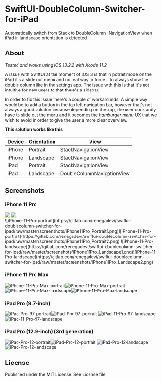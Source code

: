 # SwiftUI-DoubleColumn-Switcher-for-iPad

Automatically switch from Stack to DoubleColumn -NavigationView when iPad in landscape orientation is detected

## About

*Tested and works using iOS 13.2.2 with Xcode 11.2*

A issue with SwiftUI at the moment of iOS13 is that in potrait mode on the iPad it's a slide out menu and no real way to force it to always show the double column like in the settings app. The issue with this is that it's not intuitive for new users to that there's a sidebar.

In order to fix this issue there's a couple of workarounds. A simple way would be to add a button in the top left navigation bar, however that's not always a good solution because depending on the app, the user constantly have to slide out the menu and it becomes the *hamburger menu* UX that we wish to avoid in order to give the user a more clear overview.

__This solution works like this__

| Device | Orientation | View                       |
|--------|-------------|----------------------------|
| iPhone | Portrait    | StackNavigationView        |
| iPhone | Landscape   | StackNavigationView        |
| iPad   | Portrait    | StackNavigationView        |
| iPad   | Landscape   | DoubleColumnNavigationView |

## Screenshots 

### iPhone 11 Pro
<div style="max-width: 100%">
  <img src="https://gitlab.com/renegadevi/swiftui-doublecolumn-switcher-for-ipad/raw/master/screenshots/iPhone11Pro_Portrait1.png" style="max-width: 50%;" />
  <img src="https://gitlab.com/renegadevi/swiftui-doublecolumn-switcher-for-ipad/raw/master/screenshots/iPhone11Pro_Portrait2.png" width="max-width: 50%;" /> 
</div>
![iPhone-11-Pro-portrait](https://gitlab.com/renegadevi/swiftui-doublecolumn-switcher-for-ipad/raw/master/screenshots/iPhone11Pro_Portrait1.png)![iPhone-11-Pro-portrait](https://gitlab.com/renegadevi/swiftui-doublecolumn-switcher-for-ipad/raw/master/screenshots/iPhone11Pro_Portrait2.png)
![iPhone-11-Pro-landscape](https://gitlab.com/renegadevi/swiftui-doublecolumn-switcher-for-ipad/raw/master/screenshots/iPhone11Pro_Landscape1.png)![iPhone-11-Pro-landscape](https://gitlab.com/renegadevi/swiftui-doublecolumn-switcher-for-ipad/raw/master/screenshots/iPhone11Pro_Landscape2.png)

### iPhone 11 Pro Max
![iPhone-11-Pro-Max-portrait](https://gitlab.com/renegadevi/swiftui-doublecolumn-switcher-for-ipad/raw/master/screenshots/iPhone11ProMax_Portrait1.png)![iPhone-11-Pro-Max-portrait](https://gitlab.com/renegadevi/swiftui-doublecolumn-switcher-for-ipad/raw/master/screenshots/iPhone11ProMax_Portrait2.png)
![iPhone-11-Pro-Max-landscape](https://gitlab.com/renegadevi/swiftui-doublecolumn-switcher-for-ipad/raw/master/screenshots/iPhone11ProMax_Landscape1.png)![iPhone-11-Pro-Max-landscape](https://gitlab.com/renegadevi/swiftui-doublecolumn-switcher-for-ipad/raw/master/screenshots/iPhone11ProMax_Landscape2.png)

### iPad Pro (9.7-inch)
![iPad-Pro-97-portrait](https://gitlab.com/renegadevi/swiftui-doublecolumn-switcher-for-ipad/raw/master/screenshots/iPadPro97_Portrait1.png)![iPad-Pro-97-portrait](https://gitlab.com/renegadevi/swiftui-doublecolumn-switcher-for-ipad/raw/master/screenshots/iPadPro97_Portrait2.png)
![iPad-11-Pro-97-landscape](https://gitlab.com/renegadevi/swiftui-doublecolumn-switcher-for-ipad/raw/master/screenshots/iPadPro97_Landscape1.png)![iPad-11-Pro-97-landscape](https://gitlab.com/renegadevi/swiftui-doublecolumn-switcher-for-ipad/raw/master/screenshots/iPadPro97_Landscape2.png)

### iPad Pro (12.9-inch) (3rd generation)
![iPad-Pro-12-portrait](https://gitlab.com/renegadevi/swiftui-doublecolumn-switcher-for-ipad/raw/master/screenshots/iPadPro12_Portrait1.png)![iPad-Pro-12-portrait](https://gitlab.com/renegadevi/swiftui-doublecolumn-switcher-for-ipad/raw/master/screenshots/iPadPro12_Portrait2.png)
![iPad-Pro-12-landscape](https://gitlab.com/renegadevi/swiftui-doublecolumn-switcher-for-ipad/raw/master/screenshots/iPadPro12_Landscape1.png)![iPad-Pro-12-landscape](https://gitlab.com/renegadevi/swiftui-doublecolumn-switcher-for-ipad/raw/master/screenshots/iPadPro12_Landscape2.png)

## License

Published under the MIT License. See License file
